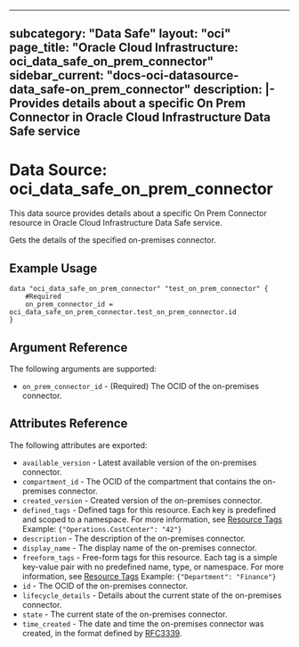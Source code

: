 
---
subcategory: "Data Safe"
layout: "oci"
page_title: "Oracle Cloud Infrastructure: oci_data_safe_on_prem_connector"
sidebar_current: "docs-oci-datasource-data_safe-on_prem_connector"
description: |-
  Provides details about a specific On Prem Connector in Oracle Cloud Infrastructure Data Safe service
---

# Data Source: oci_data_safe_on_prem_connector
This data source provides details about a specific On Prem Connector resource in Oracle Cloud Infrastructure Data Safe service.

Gets the details of the specified on-premises connector.

## Example Usage

```hcl
data "oci_data_safe_on_prem_connector" "test_on_prem_connector" {
	#Required
	on_prem_connector_id = oci_data_safe_on_prem_connector.test_on_prem_connector.id
}
```

## Argument Reference

The following arguments are supported:

* `on_prem_connector_id` - (Required) The OCID of the on-premises connector.


## Attributes Reference

The following attributes are exported:

* `available_version` - Latest available version of the on-premises connector.
* `compartment_id` - The OCID of the compartment that contains the on-premises connector.
* `created_version` - Created version of the on-premises connector.
* `defined_tags` - Defined tags for this resource. Each key is predefined and scoped to a namespace. For more information, see [Resource Tags](https://docs.cloud.oracle.com/iaas/Content/General/Concepts/resourcetags.htm)  Example: `{"Operations.CostCenter": "42"}` 
* `description` - The description of the on-premises connector.
* `display_name` - The display name of the on-premises connector.
* `freeform_tags` - Free-form tags for this resource. Each tag is a simple key-value pair with no predefined name, type, or namespace. For more information, see [Resource Tags](https://docs.cloud.oracle.com/iaas/Content/General/Concepts/resourcetags.htm)  Example: `{"Department": "Finance"}` 
* `id` - The OCID of the on-premises connector.
* `lifecycle_details` - Details about the current state of the on-premises connector.
* `state` - The current state of the on-premises connector.
* `time_created` - The date and time the on-premises connector was created, in the format defined by [RFC3339](https://tools.ietf.org/html/rfc3339).

